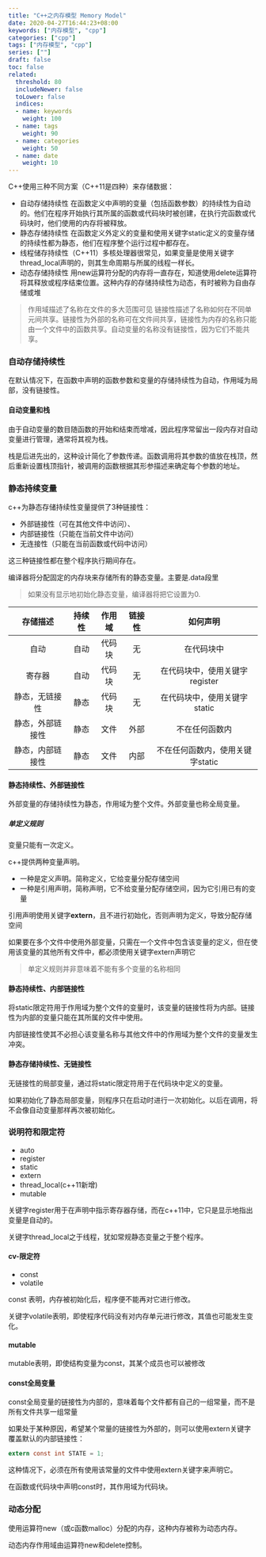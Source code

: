 ```yaml
---
title: "C++之内存模型 Memory Model"
date: 2020-04-27T16:44:23+08:00
keywords: ["内存模型", "cpp"]
categories: ["cpp"]
tags: ["内存模型", "cpp"]
series: [""]
draft: false
toc: false
related:
  threshold: 80
  includeNewer: false
  toLower: false
  indices:
  - name: keywords
    weight: 100
  - name: tags
    weight: 90
  - name: categories
    weight: 50
  - name: date
    weight: 10
---
```


C++使用三种不同方案（C++11是四种）来存储数据：

- 自动存储持续性 在函数定义中声明的变量（包括函数参数）的持续性为自动的。他们在程序开始执行其所属的函数或代码块时被创建，在执行完函数或代码块时，他们使用的内存将被释放。
- 静态存储持续性 在函数定义外定义的变量和使用关键字static定义的变量存储的持续性都为静态，他们在程序整个运行过程中都存在。
- 线程储存持续性（C++11）多核处理器很常见，如果变量是使用关键字thread_local声明的，则其生命周期与所属的线程一样长。
- 动态存储持续性 用new运算符分配的内存将一直存在，知道使用delete运算符将其释放或程序结束位置。这种内存的存储持续性为动态，有时被称为自由存储或堆

> 作用域描述了名称在文件的多大范围可见
> 链接性描述了名称如何在不同单元间共享。链接性为外部的名称可在文件间共享，链接性为内存的名称只能由一个文件中的函数共享。自动变量的名称没有链接性，因为它们不能共享。


### 自动存储持续性
在默认情况下，在函数中声明的函数参数和变量的存储持续性为自动，作用域为局部，没有链接性。

#### 自动变量和栈
由于自动变量的数目随函数的开始和结束而增减，因此程序常留出一段内存对自动变量进行管理，通常将其视为栈。

栈是后进先出的，这种设计简化了参数传递。函数调用将其参数的值放在栈顶，然后重新设置栈顶指针，被调用的函数根据其形参描述来确定每个参数的地址。

### 静态持续变量

c++为静态存储持续性变量提供了3种链接性：
- 外部链接性（可在其他文件中访问）、
- 内部链接性（只能在当前文件中访问）
- 无连接性（只能在当前函数或代码中访问）

这三种链接性都在整个程序执行期间存在。

编译器将分配固定的内存块来存储所有的静态变量。主要是.data段里

> 如果没有显示地初始化静态变量，编译器将把它设置为0.

| 存储描述 | 持续性 | 作用域 | 链接性 | 如何声明 |
|:----: | :----: | :----: | :----: | :----: |
| 自动 | 自动 | 代码块 | 无 | 在代码块中|
| 寄存器 | 自动 | 代码块 | 无 | 在代码块中，使用关键字register|
| 静态，无链接性|静态| 代码块| 无| 在代码块中，使用关键字static|
| 静态，外部链接性| 静态| 文件| 外部| 不在任何函数内|
| 静态，内部链接性| 静态 | 文件|内部| 不在任何函数内，使用关键字static|


#### 静态持续性、外部链接性
外部变量的存储持续性为静态，作用域为整个文件。外部变量也称全局变量。

##### 单定义规则
变量只能有一次定义。

c++提供两种变量声明。

- 一种是定义声明。简称定义，它给变量分配存储空间
- 一种是引用声明，简称声明，它不给变量分配存储空间，因为它引用已有的变量


引用声明使用关键字**extern**，且不进行初始化，否则声明为定义，导致分配存储空间

如果要在多个文件中使用外部变量，只需在一个文件中包含该变量的定义，但在使用该变量的其他所有文件中，都必须使用关键字extern声明它

> 单定义规则并非意味着不能有多个变量的名称相同


#### 静态持续性、内部链接性
将static限定符用于作用域为整个文件的变量时，该变量的链接性将为内部。链接性为内部的变量只能在其所属的文件中使用。

内部链接性使其不必担心该变量名称与其他文件中的作用域为整个文件的变量发生冲突。

#### 静态存储持续性、无链接性
无链接性的局部变量，通过将static限定符用于在代码块中定义的变量。

如果初始化了静态局部变量，则程序只在启动时进行一次初始化。以后在调用，将不会像自动变量那样再次被初始化。


### 说明符和限定符
- auto
- register
- static
- extern
- thread_local(c++11新增)
- mutable

关键字register用于在声明中指示寄存器存储，而在c++11中，它只是显示地指出变量是自动的。

关键字thread_local之于线程，犹如常规静态变量之于整个程序。

#### cv-限定符
- const
- volatile

const 表明，内存被初始化后，程序便不能再对它进行修改。

关键字volatile表明，即使程序代码没有对内存单元进行修改，其值也可能发生变化。

#### mutable
mutable表明，即使结构变量为const，其某个成员也可以被修改

#### const全局变量
const全局变量的链接性为内部的，意味着每个文件都有自己的一组常量，而不是所有文件共享一组常量

如果处于某种原因，希望某个常量的链接性为外部的，则可以使用extern关键字覆盖默认的内部链接性：

```c
extern const int STATE = 1;
```
这种情况下，必须在所有使用该常量的文件中使用extern关键字来声明它。

在函数或代码块中声明const时，其作用域为代码块。


### 动态分配
使用运算符new（或c函数malloc）分配的内存，这种内存被称为动态内存。

动态内存作用域由运算符new和delete控制。






